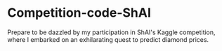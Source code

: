 # Competition-code-ShAI
Prepare to be dazzled by my participation in ShAI's Kaggle competition, where I embarked on an exhilarating quest to predict diamond prices.
